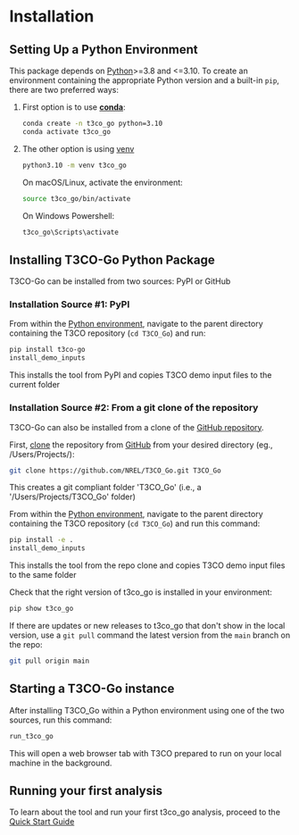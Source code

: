 # Installation

## Setting Up a Python Environment <a name="setting-up-env"></a>

This package depends on [Python](https://www.python.org/downloads/)>=3.8 and <=3.10. To create an environment containing the appropriate Python version and a built-in `pip`, there are two preferred ways:

1. First option is to use [**conda**](https://docs.conda.io/projects/conda/en/latest/user-guide/install/index.html):

    ```bash
    conda create -n t3co_go python=3.10
    conda activate t3co_go
    ```

2. The other option is using [venv](https://docs.python.org/3/library/venv.html)

    ```bash
    python3.10 -m venv t3co_go
    ```

    On macOS/Linux, activate the environment:

    ```bash
    source t3co_go/bin/activate
    ```

    On Windows Powershell:

    ```bash
    t3co_go\Scripts\activate
    ```

## Installing T3CO-Go Python Package

T3CO-Go can be installed from two sources: PyPI or GitHub

### Installation Source #1: PyPI

From within the [Python environment](https://github.com/NREL/T3CO_Go/blob/main/docs/installation.md#setting-up-env), navigate to the parent directory containing the T3CO repository (`cd T3CO_Go`) and run:

```bash
pip install t3co-go
install_demo_inputs
```

This installs the tool from PyPI and copies T3CO demo input files to the current folder

### Installation Source #2: From a git clone of the repository

T3CO-Go can also be installed from a clone of the [GitHub repository](https://github.com/NREL/T3CO_Go).

First, [clone](https://git-scm.com/docs/git-clone) the repository from [GitHub](https://github.com/NREL/T3CO_Go) from your desired directory (eg., /Users/Projects/):

```bash
git clone https://github.com/NREL/T3CO_Go.git T3CO_Go
```

This creates a git compliant folder 'T3CO_Go' (i.e., a '/Users/Projects/T3CO_Go' folder)

From within the [Python environment](https://github.com/NREL/T3CO_Go/blob/main/docs/installation.md#setting-up-env), navigate to the parent directory containing the T3CO repository (`cd T3CO_Go`) and run this command:

```bash
pip install -e .
install_demo_inputs
```

This installs the tool from the repo clone and copies T3CO demo input files to the same folder

Check that the right version of t3co_go is installed in your environment:

```bash
pip show t3co_go
```

If there are updates or new releases to t3co_go that don't show in the local version, use a `git pull` command the latest version from the `main` branch on the repo:

```bash
git pull origin main
```

## Starting a T3CO-Go instance

After installing T3CO_Go within a Python environment using one of the two sources, run this command:

```bash
run_t3co_go
```

This will open a web browser tab with T3CO prepared to run on your local machine in the background.

## Running your first analysis

To learn about the tool and run your first t3co_go analysis, proceed to the [Quick Start Guide](./quick_start.md)
